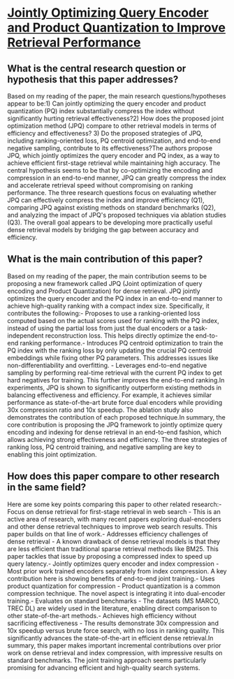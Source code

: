 # [Jointly Optimizing Query Encoder and Product Quantization to Improve   Retrieval Performance](https://arxiv.org/abs/2108.00644)

## What is the central research question or hypothesis that this paper addresses?

Based on my reading of the paper, the main research questions/hypotheses appear to be:1) Can jointly optimizing the query encoder and product quantization (PQ) index substantially compress the index without significantly hurting retrieval effectiveness?2) How does the proposed joint optimization method (JPQ) compare to other retrieval models in terms of efficiency and effectiveness? 3) Do the proposed strategies of JPQ, including ranking-oriented loss, PQ centroid optimization, and end-to-end negative sampling, contribute to its effectiveness?The authors propose JPQ, which jointly optimizes the query encoder and PQ index, as a way to achieve efficient first-stage retrieval while maintaining high accuracy. The central hypothesis seems to be that by co-optimizing the encoding and compression in an end-to-end manner, JPQ can greatly compress the index and accelerate retrieval speed without compromising on ranking performance. The three research questions focus on evaluating whether JPQ can effectively compress the index and improve efficiency (Q1), comparing JPQ against existing methods on standard benchmarks (Q2), and analyzing the impact of JPQ's proposed techniques via ablation studies (Q3). The overall goal appears to be developing more practically useful dense retrieval models by bridging the gap between accuracy and efficiency.


## What is the main contribution of this paper?

Based on my reading of the paper, the main contribution seems to be proposing a new framework called JPQ (Joint optimization of query encoding and Product Quantization) for dense retrieval. JPQ jointly optimizes the query encoder and the PQ index in an end-to-end manner to achieve high-quality ranking with a compact index size. Specifically, it contributes the following:- Proposes to use a ranking-oriented loss computed based on the actual scores used for ranking with the PQ index, instead of using the partial loss from just the dual encoders or a task-independent reconstruction loss. This helps directly optimize the end-to-end ranking performance.- Introduces PQ centroid optimization to train the PQ index with the ranking loss by only updating the crucial PQ centroid embeddings while fixing other PQ parameters. This addresses issues like non-differentiability and overfitting. - Leverages end-to-end negative sampling by performing real-time retrieval with the current PQ index to get hard negatives for training. This further improves the end-to-end ranking.In experiments, JPQ is shown to significantly outperform existing methods in balancing effectiveness and efficiency. For example, it achieves similar performance as state-of-the-art brute force dual encoders while providing 30x compression ratio and 10x speedup. The ablation study also demonstrates the contribution of each proposed technique.In summary, the core contribution is proposing the JPQ framework to jointly optimize query encoding and indexing for dense retrieval in an end-to-end fashion, which allows achieving strong effectiveness and efficiency. The three strategies of ranking loss, PQ centroid training, and negative sampling are key to enabling this joint optimization.


## How does this paper compare to other research in the same field?

Here are some key points comparing this paper to other related research:- Focus on dense retrieval for first-stage retrieval in web search - This is an active area of research, with many recent papers exploring dual-encoders and other dense retrieval techniques to improve web search results. This paper builds on that line of work.- Addresses efficiency challenges of dense retrieval - A known drawback of dense retrieval models is that they are less efficient than traditional sparse retrieval methods like BM25. This paper tackles that issue by proposing a compressed index to speed up query latency.- Jointly optimizes query encoder and index compression - Most prior work trained encoders separately from index compression. A key contribution here is showing benefits of end-to-end joint training.- Uses product quantization for compression - Product quantization is a common compression technique. The novel aspect is integrating it into dual-encoder training.- Evaluates on standard benchmarks - The datasets (MS MARCO, TREC DL) are widely used in the literature, enabling direct comparison to other state-of-the-art methods.- Achieves high efficiency without sacrificing effectiveness - The results demonstrate 30x compression and 10x speedup versus brute force search, with no loss in ranking quality. This significantly advances the state-of-the-art in efficient dense retrieval.In summary, this paper makes important incremental contributions over prior work on dense retrieval and index compression, with impressive results on standard benchmarks. The joint training approach seems particularly promising for advancing efficient and high-quality search systems.
